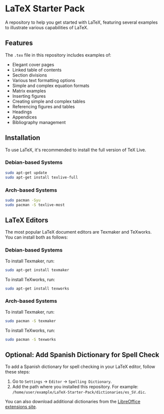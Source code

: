 # LaTeX Starter Pack

A repository to help you get started with LaTeX, featuring several examples to illustrate various capabilities of LaTeX.

## Features

The `.tex` file in this repository includes examples of:

- Elegant cover pages
- Linked table of contents
- Section divisions
- Various text formatting options
- Simple and complex equation formats
- Matrix examples
- Inserting figures
- Creating simple and complex tables
- Referencing figures and tables
- Headings
- Appendices
- Bibliography management

## Installation

To use LaTeX, it's recommended to install the full version of TeX Live.

### Debian-based Systems

```bash
sudo apt-get update
sudo apt-get install texlive-full 
```

### Arch-based Systems

```bash
sudo pacman -Syu
sudo pacman -S texlive-most
```

## LaTeX Editors

The most popular LaTeX document editors are Texmaker and TeXworks. You can install both as follows:

### Debian-based Systems

To install Texmaker, run:
```bash
sudo apt-get install texmaker 
```

To install TeXworks, run:
```bash
sudo apt-get install texworks
```

### Arch-based Systems

To install Texmaker, run:
```bash
sudo pacman -S texmaker
```

To install TeXworks, run:
```bash
sudo pacman -S texworks
```

## Optional: Add Spanish Dictionary for Spell Check

To add a Spanish dictionary for spell checking in your LaTeX editor, follow these steps:

1. Go to `Settings` -> `Editor` -> `Spelling Dictionary`.
2. Add the path where you installed this repository. For example: `/home/user/example/LaTeX-Starter-Pack/dictionaries/es_SV.dic`.

You can also download additional dictionaries from the [LibreOffice extensions site](https://extensions.libreoffice.org/).